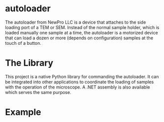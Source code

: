 # autoloader
The autoloader from NewPro LLC is a device that attaches to the side loading port of a TEM or SEM.  Instead of the normal sample holder, which is loaded manually one sample at a time, the autoloader is a motorized device that can load a dozen or more (depends on configuration) samples at the touch of a button.

# The Library
This project is a native Python library for commanding the autoloader.  It can be integrated into other applications to coordinate the loading of samples with the operation of the microscope.  A .NET assembly is also available which serves the same purpose.

# Example
